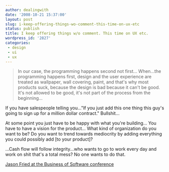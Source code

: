 ```yaml
---
author: dealingwith
date: '2008-10-21 15:37:00'
layout: post
slug: i-keep-offering-things-wo-comment-this-time-on-ux-etc
status: publish
title: I keep offering things w/o comment. This time on UX etc.
wordpress_id: '2827'
categories:
 - design
 - ui
 - ux
---
```


> In our case, the programming happens second not first... When...the
programming happens first, design and the user experience are treated as
wallpaper, wall covering, paint, and that's why most products suck, because
the design is bad because it can't be good. It's not allowed to be good, it's
not part of the process from the beginning...

If you have salespeople telling you..."If you just add this one thing this
guy's going to sign up for a million dollar contract." Bullshit...

At some point you just have to be happy with what you're building... You have
to have a vision for the product... What kind of organization do you want to
be? Do you want to trend towards mediocrity by adding everything you could
possibly add [to your product]?

...Cash flow will follow integrity...who wants to go to work every day and
work on shit that's a total mess? No one wants to do that.

[Jason Fried at the Business of Software conference][1]

   [1]: http://www.37signals.com/svn/posts/1329-my-talk-at-the-business-of-software-conference-september-2008


